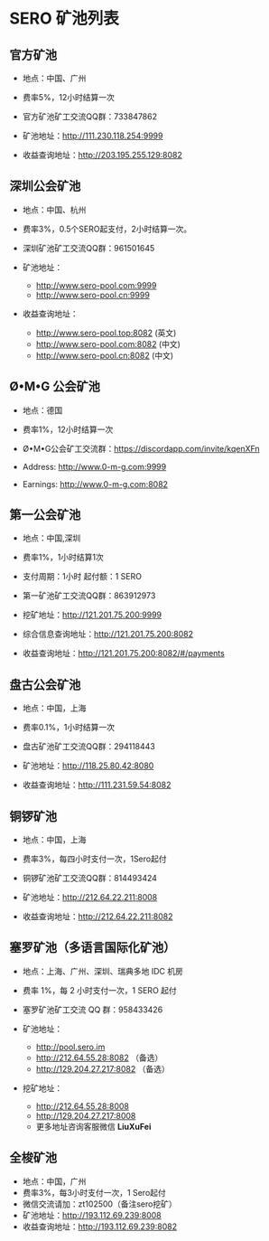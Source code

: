 # SERO 矿池列表

## 官方矿池

* 地点：中国、广州
* 费率5%，12小时结算一次

* 官方矿池矿工交流QQ群：733847862

* 矿池地址：<http://111.230.118.254:9999>

* 收益查询地址：<http://203.195.255.129:8082> 


## 深圳公会矿池

* 地点：中国、杭州

* 费率3%，0.5个SERO起支付，2小时结算一次。
* 深圳矿池矿工交流QQ群：961501645

* 矿池地址：
  * <http://www.sero-pool.com:9999>
  * <http://www.sero-pool.cn:9999>

* 收益查询地址：
  * <http://www.sero-pool.top:8082>  (英文)
  * <http://www.sero-pool.com:8082> (中文)
  * <http://www.sero-pool.cn:8082>  (中文)
  

## Ø•M•G 公会矿池

* 地点：德国
* 费率1%，12小时结算一次

* Ø•M•G公会矿工交流群：https://discordapp.com/invite/kqenXFn

* Address: <http://www.0-m-g.com:9999>

* Earnings:  <http://www.0-m-g.com:8082>



## 第一公会矿池

* 地点：中国,深圳

* 费率1%，1小时结算1次

* 支付周期：1小时 起付额：1 SERO

* 第一矿池矿工交流QQ群：863912973

* 挖矿地址：<http://121.201.75.200:9999>

* 综合信息查询地址：<http://121.201.75.200:8082>

* 收益查询地址：<http://121.201.75.200:8082/#/payments>


## 盘古公会矿池

* 地点：中国，上海
* 费率0.1%，1小时结算一次

* 盘古矿池矿工交流QQ群：294118443

* 矿池地址：<http://118.25.80.42:8080>

* 收益查询地址：<http://111.231.59.54:8082>


## 铜锣矿池

* 地点：中国，上海

* 费率3%，每四小时支付一次，1Sero起付

* 铜锣矿池矿工交流QQ群：814493424

* 矿池地址：<http://212.64.22.211:8008>

* 收益查询地址：<http://212.64.22.211:8082>


## 塞罗矿池（多语言国际化矿池）

* 地点：上海、广州、深圳、瑞典多地 IDC 机房

* 费率 1%，每 2 小时支付一次，1 SERO 起付

* 塞罗矿池矿工交流 QQ 群：958433426

* 矿池地址：
  * <http://pool.sero.im>
  * <http://212.64.55.28:8082> （备选）
  * <http://129.204.27.217:8082> （备选）

* 挖矿地址：
  * <http://212.64.55.28:8008>
  * <http://129.204.27.217:8008>
  * 更多地址咨询客服微信 **LiuXuFei**


## 全梭矿池
* 地点：中国，广州
* 费率3%，每3小时支付一次，1 Sero起付
* 微信交流请加：zt102500（备注sero挖矿）
* 矿池地址：http://193.112.69.239:8008
* 收益查询地址：http://193.112.69.239:8082

